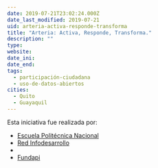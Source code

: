 ```yaml
---
date: 2019-07-21T23:02:24.000Z
date_last_modified: 2019-07-21
uid: arteria-activa-responde-transforma
title: "Arteria: Activa, Responde, Transforma."
description: ""
type: 
website: 
date_ini: 
date_end: 
tags:
  - participación-ciudadana
  - uso-de-datos-abiertos
cities: 
  - Quito
  - Guayaquil
---
```


Esta iniciativa fue realizada por:

- [Escuela Politécnica Nacional](/i/escuela-politecnica-nacional.html)
- [Red Infodesarrollo](/i/red-infodesarrollo.html)
- [](/i/medialab-quito.html)
- [Fundapi](/i/fundapi.html)
